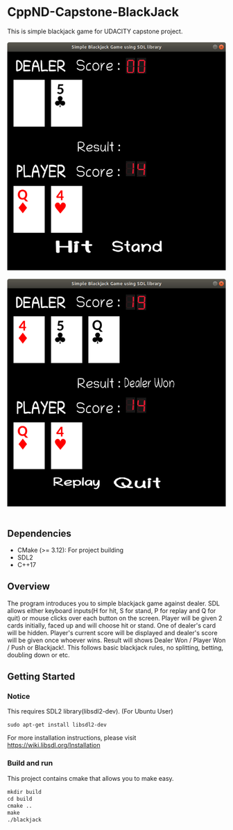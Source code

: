 # CppND-Capstone-BlackJack
This is simple blackjack game for UDACITY capstone project.
<BR></BR><img src = "blackjack_screen.png"/><BR></BR><img src = "blackjack_demo.png"/><BR></BR>
## Dependencies
- CMake (>= 3.12): For project building
- SDL2
- C++17

## Overview
The program introduces you to simple blackjack game against dealer.
SDL allows either keyboard inputs(H for hit, S for stand, P for replay and Q for quit) or mouse clicks over each button on the screen.
Player will be given 2 cards initially, faced up and will choose hit or stand.
One of dealer's card will be hidden.
Player's current score will be displayed and dealer's score will be given once whoever wins.
Result will shows Dealer Won / Player Won / Push or Blackjack!.
This follows basic blackjack rules, no splitting, betting, doubling down or etc.

## Getting Started
### Notice 
This requires SDL2 library(libsdl2-dev).
(For Ubuntu User)
```
sudo apt-get install libsdl2-dev
```
For more installation instructions, please visit
https://wiki.libsdl.org/Installation

### Build and run
This project contains cmake that allows you to make easy. 

```
mkdir build
cd build
cmake ..
make
./blackjack
```
